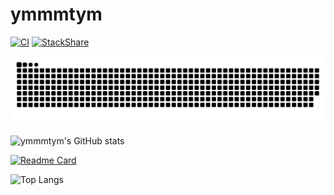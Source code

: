 # ymmmtym

[![CI](https://github.com/ymmmtym/ymmmtym/actions/workflows/ci.yml/badge.svg)](https://github.com/ymmmtym/ymmmtym/actions/workflows/ci.yml) [![StackShare](http://img.shields.io/badge/tech-stack-0690fa.svg?style=flat)](https://stackshare.io/ymmmtym/my-stack)

![GitHub Snake Light](dist/github-snake.svg#gh-light-mode-only)

![ymmmtym's GitHub stats](https://github-readme-stats.vercel.app/api?username=ymmmtym&count_private=true&show_icons=true&theme=cobalt)

[![Readme Card](https://github-readme-stats.vercel.app/api/pin/?username=ymmmtym&repo=ymmmtym.github.io&show_owner=true)](https://github.com/ymmmtym/ymmmtym.github.io)

![Top Langs](https://github-readme-stats.vercel.app/api/top-langs/?username=ymmmtym)

